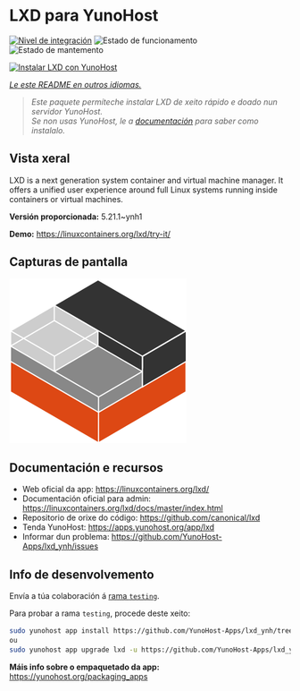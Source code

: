 <!--
NOTA: Este README foi creado automáticamente por <https://github.com/YunoHost/apps/tree/master/tools/readme_generator>
NON debe editarse manualmente.
-->

# LXD para YunoHost

[![Nivel de integración](https://dash.yunohost.org/integration/lxd.svg)](https://ci-apps.yunohost.org/ci/apps/lxd/) ![Estado de funcionamento](https://ci-apps.yunohost.org/ci/badges/lxd.status.svg) ![Estado de mantemento](https://ci-apps.yunohost.org/ci/badges/lxd.maintain.svg)

[![Instalar LXD con YunoHost](https://install-app.yunohost.org/install-with-yunohost.svg)](https://install-app.yunohost.org/?app=lxd)

*[Le este README en outros idiomas.](./ALL_README.md)*

> *Este paquete permíteche instalar LXD de xeito rápido e doado nun servidor YunoHost.*  
> *Se non usas YunoHost, le a [documentación](https://yunohost.org/install) para saber como instalalo.*

## Vista xeral

LXD is a next generation system container and virtual machine manager. It offers a unified user experience around full Linux systems running inside containers or virtual machines.

**Versión proporcionada:** 5.21.1~ynh1

**Demo:** <https://linuxcontainers.org/lxd/try-it/>

## Capturas de pantalla

![Captura de pantalla de LXD](./doc/screenshots/LXD-logo.png)

## Documentación e recursos

- Web oficial da app: <https://linuxcontainers.org/lxd/>
- Documentación oficial para admin: <https://linuxcontainers.org/lxd/docs/master/index.html>
- Repositorio de orixe do código: <https://github.com/canonical/lxd>
- Tenda YunoHost: <https://apps.yunohost.org/app/lxd>
- Informar dun problema: <https://github.com/YunoHost-Apps/lxd_ynh/issues>

## Info de desenvolvemento

Envía a túa colaboración á [rama `testing`](https://github.com/YunoHost-Apps/lxd_ynh/tree/testing).

Para probar a rama `testing`, procede deste xeito:

```bash
sudo yunohost app install https://github.com/YunoHost-Apps/lxd_ynh/tree/testing --debug
ou
sudo yunohost app upgrade lxd -u https://github.com/YunoHost-Apps/lxd_ynh/tree/testing --debug
```

**Máis info sobre o empaquetado da app:** <https://yunohost.org/packaging_apps>
